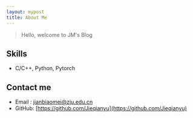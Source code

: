 ```yaml
---
layout: mypost
title: About Me
---
```


> Hello, welcome to JM's Blog

## Skills

- C/C++, Python, Pytorch

## Contact me

- Email&nbsp;: jianbiaomei@zju.edu.cn
- GitHub: [https://github.com/Jieqianyu](https://github.com/Jieqianyu)
